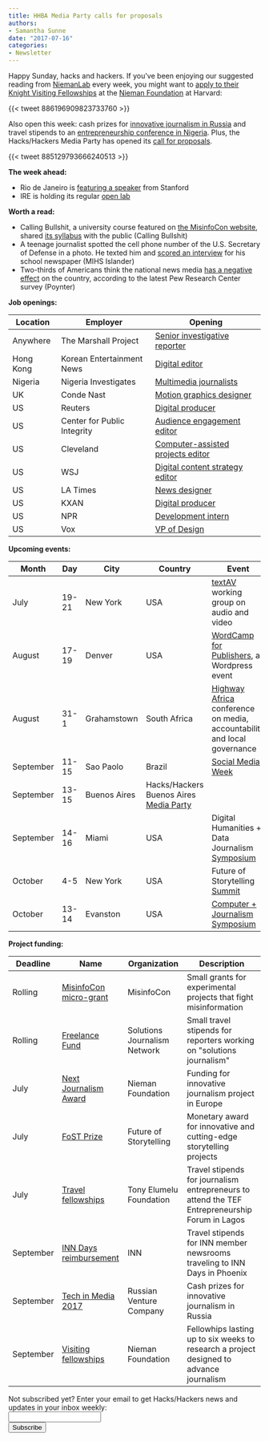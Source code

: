 ```yaml
---
title: HHBA Media Party calls for proposals
authors:
- Samantha Sunne
date: "2017-07-16"
categories:
- Newsletter
---
```


Happy Sunday, hacks and hackers. If you've been enjoying our suggested reading from [NiemanLab](http://www.niemanlab.org/) every week, you might want to [apply to their Knight Visiting Fellowships](http://nieman.harvard.edu/fellowships/nieman-visiting-fellowships/) at the [Nieman Foundation](http://nieman.harvard.edu/) at Harvard:

{{< tweet 886196909823733760 >}}

Also open this week: cash prizes for [innovative journalism in Russia](http://ijnet.org/en/opportunities/innovative-journalism-contest-accepting-entries-russia) and travel stipends to an [entrepreneurship conference in Nigeria](https://docs.google.com/forms/d/e/1FAIpQLSe1vCUVCBj0ZPhZoFjIp73XFOlUi18VgLbTe-30NorbiffyIg/viewform). Plus, the Hacks/Hackers Media Party has opened its [call for proposals](http://mediaparty.info/add-workshop).

{{< tweet 885129793666240513 >}}

**The week ahead:**

* Rio de Janeiro is [featuring a speaker](https://www.meetup.com/Hacks-Hackers-Rio/events/241598272/) from Stanford
* IRE is holding its regular [open lab](https://www.meetup.com/hackshackersIRE/events/241670394/)

**Worth a read:**
* Calling Bullshit, a university course featured on [the MisinfoCon website](https://misinfocon.com/calling-bullshit-1078f96d1ae3), shared [its syllabus](http://callingbullshit.org/syllabus.html) with the public (Calling Bullshit)
* A teenage journalist spotted the cell phone number of the U.S. Secretary of Defense in a photo. He texted him and [scored an interview](http://mihsislander.org/2017/06/full-transcript-james-mattis-interview/) for his school newspaper (MIHS Islander)
* Two-thirds of Americans think the national news media [has a negative effect](http://www.poynter.org/2017/report-republicans-think-national-news-media-is-bad-for-the-country-by-an-8-to-1-margin/465702/?utm_content=buffer399ce&utm_medium=social&utm_source=twitter.com&utm_campaign=buffer) on the country, according to the latest Pew Research Center survey (Poynter) 

**Job openings:**

| Location | Employer | Opening |
| ------ | -------- | ----------- |
Anywhere | The Marshall Project | [Senior investigative reporter](https://www.meetup.com/hackshackersIRE/events/241670394/)
Hong Kong | Korean Entertainment News | [Digital editor](http://hk.jobsdb.com/hk/en/job/digital-editor-100003005429361)
Nigeria | Nigeria Investigates | [Multimedia journalists](http://ijnet.org/en/opportunities/investigative-journalism-project-seeks-journalists-nigeria)
UK | Conde Nast | [Motion graphics designer](http://www.gorkanajobs.co.uk/job/72707/vogue-international-motions-graphic-designer/?deviceType=Desktop&TrackID=1#sc=rss&me=feed&cm=general)
US | Reuters | [Digital producer](https://www.journalism.co.uk/media-jobs/digital-producer/s75/a707030/)
US | Center for Public Integrity | [Audience engagement editor](http://ire.org/jobs/job/1050/)
US | Cleveland | [Computer-assisted projects editor](http://ire.org/jobs/job/1046/)
US | WSJ | [Digital content strategy editor](http://talkingbiznews.com/biz-news-help-wanted/wsj-seeks-editor-for-digital-content-strategy/)
US | LA Times | [News designer](http://snd.org/jobs/view/news-designer-for-the-los-angeles-times/)
US | KXAN | [Digital producer](https://nexstar.hua.hrsmart.com/hr/ats/Posting/view/5582)
US | NPR | [Development intern](http://blog.apps.npr.org/2017/06/29/fall-2017-designer-developer-internship.html)
US | Vox | [VP of Design](https://boards.greenhouse.io/voxmedia/jobs/697393?gh_jid=697393#.WV-9wNPyvox)

**Upcoming events:**

| Month | Day | City | Country | Event |
| ----- | --- | ---- | ------- | ----- |
July | 19-21| New York | USA | [textAV](http://textAV.tech) working group on audio and video
August | 17-19 | Denver | USA | [WordCamp for Publishers](https://2017-denver.journalist.wordcamp.org/), a Wordpress event
August | 31-1 | Grahamstown | South Africa | [Highway Africa](http://highwayafrica.ru.ac.za/) conference on media, accountability and local governance
September | 11-15 | Sao Paolo | Brazil | [Social Media Week](http://ijnet.org/en/opportunities/social-media-week-opens-registration-worldwide)
September | 13-15 | Buenos Aires | Hacks/Hackers Buenos Aires [Media Party](http://mediaparty.info/)
September | 14-16 | Miami | USA | Digital Humanities + Data Journalism [Symposium](http://dhdjmiami.com/)
October | 4-5 | New York | USA | Future of Storytelling [Summit](https://futureofstorytelling.org/summit)
October | 13-14 | Evanston | USA | [Computer + Journalism Symposium](http://cj2017.northwestern.edu/)

**Project funding:**

| Deadline | Name | Organization | Description |
| -------- | ---- | ------------ | ----- |
Rolling | [MisinfoCon micro-grant](https://docs.google.com/forms/d/e/1FAIpQLScyX13mJU0DLUaoAFijjClCOUbzKrdqfFR2gMwv0eXVKJYXyQ/viewform?c=0&w=1) | MisinfoCon | Small grants for experimental projects that fight misinformation
Rolling | [Freelance Fund](http://solutionsjournalism.org/now-offering-travel-funds-freelancers/) | Solutions Journalism Network | Small travel stipends for reporters working on "solutions journalism"
July | [Next Journalism Award](http://www.nextjournalism.eu/en/) | Nieman Foundation | Funding for innovative journalism project in Europe
July | [FoST Prize](https://futureofstorytelling.org/story/2017-fost-prize-submissions-are-open) | Future of Storytelling | Monetary award for innovative and cutting-edge storytelling projects
July | [Travel fellowships](https://docs.google.com/forms/d/e/1FAIpQLSe1vCUVCBj0ZPhZoFjIp73XFOlUi18VgLbTe-30NorbiffyIg/viewform) | Tony Elumelu Foundation | Travel stipends for journalism entrepreneurs to attend the TEF Entrepreneurship Forum in Lagos
September | [INN Days reimbursement](https://form.jotform.com/60836014737961) | INN | Travel stipends for INN member newsrooms traveling to INN Days in Phoenix
September | [Tech in Media 2017](http://ijnet.org/en/opportunities/innovative-journalism-contest-accepting-entries-russia) | Russian Venture Company | Cash prizes for innovative journalism in Russia
September | [Visiting fellowships](http://nieman.harvard.edu/fellowships/nieman-visiting-fellowships/) | Nieman Foundation | Fellowhips lasting up to six weeks to research a project designed to advance journalism

<div id="mc_embed_signup"><form id="mc-embedded-subscribe-form" class="validate" action="//hackshackers.us1.list-manage.com/subscribe/post?u=c56f2e53d5ed6ef87f8aaa75c&amp;id=fb2bc6f10b" method="post" name="mc-embedded-subscribe-form" novalidate="" target="_blank">

<div id="mc_embed_signup_scroll">

<div class="mc-field-group"><label for="mce-EMAIL">Not subscribed yet? Enter your email to get Hacks/Hackers news and updates in your inbox weekly:  </label></div>

<div class="mc-field-group"><input id="mce-EMAIL" class="required email" name="EMAIL" type="email" value="" /></div>

<!-- real people should not fill this in and expect good things - do not remove this or risk form bot signups-->

<div style="position: absolute; left: -5000px;"><input tabindex="-1" name="b_c56f2e53d5ed6ef87f8aaa75c_fb2bc6f10b" type="text" value="" /></div>

<div class="clear"><input id="mc-embedded-subscribe" class="button" name="subscribe" type="submit" value="Subscribe" /></div>

</div>

</form></div>

<!--End mc_embed_signup-->

<meta name="twitter:card" content="summary">

<meta name="twitter:image:src" content="https://hackshackers.com/content-images/about/hackshackers_logomark.png">

